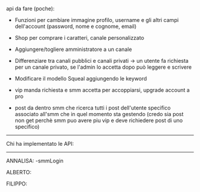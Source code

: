 api da fare (poche):

- Funzioni per cambiare immagine profilo, username e gli altri campi dell'account (password, nome e cognome, email)
- Shop per comprare i caratteri, canale personalizzato

- Aggiungere/togliere amministratore a un canale

- Differenziare tra canali pubblici e canali privati -> un utente fa richiesta per un canale privato, se l'admin lo accetta dopo può leggere e scrivere

- Modificare il modello Squeal aggiungendo le keyword

- vip manda richiesta e smm accetta per accoppiarsi, upgrade account a pro

- post da dentro smm che ricerca tutti i post dell'utente specifico associato all'smm che in quel momento sta gestendo
  (credo sia post non get perchè smm puo avere piu vip e deve richiedere post di uno specifico)

---

Chi ha implementato le API:

---

ANNALISA:
-smmLogin

ALBERTO:

FILIPPO:
